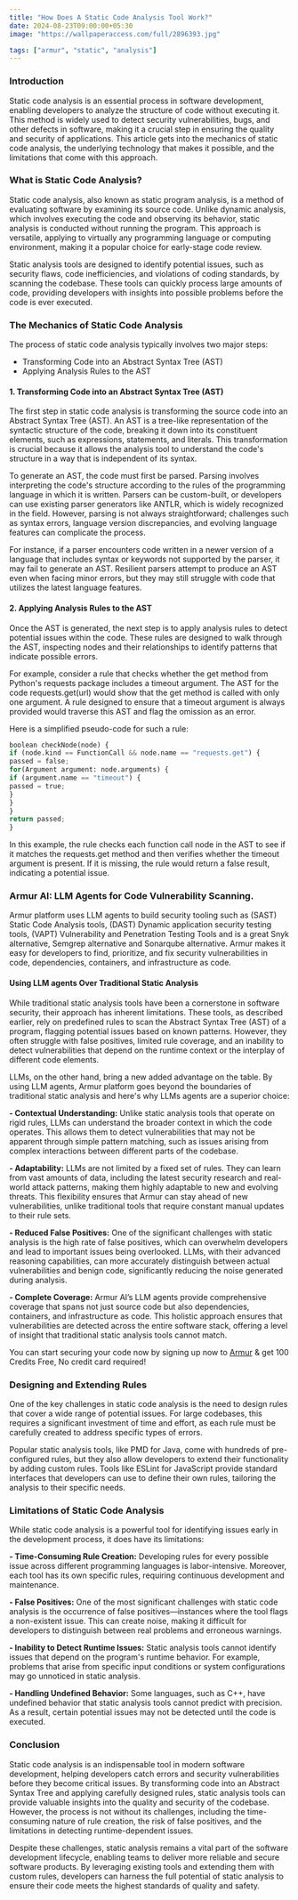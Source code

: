```yaml
---
title: "How Does A Static Code Analysis Tool Work?"
date: 2024-08-23T09:00:00+05:30
image: "https://wallpaperaccess.com/full/2896393.jpg"

tags: ["armur", "static", "analysis"]
---
```


### Introduction

Static code analysis is an essential process in software development, enabling developers to analyze the structure of code without executing it. This method is widely used to detect security vulnerabilities, bugs, and other defects in software, making it a crucial step in ensuring the quality and security of applications. This article gets into the mechanics of static code analysis, the underlying technology that makes it possible, and the limitations that come with this approach.

### What is Static Code Analysis?

Static code analysis, also known as static program analysis, is a method of evaluating software by examining its source code. Unlike dynamic analysis, which involves executing the code and observing its behavior, static analysis is conducted without running the program. This approach is versatile, applying to virtually any programming language or computing environment, making it a popular choice for early-stage code review.

Static analysis tools are designed to identify potential issues, such as security flaws, code inefficiencies, and violations of coding standards, by scanning the codebase. These tools can quickly process large amounts of code, providing developers with insights into possible problems before the code is ever executed.

### The Mechanics of Static Code Analysis

The process of static code analysis typically involves two major steps:

- Transforming Code into an Abstract Syntax Tree (AST)
- Applying Analysis Rules to the AST

#### 1. Transforming Code into an Abstract Syntax Tree (AST)

The first step in static code analysis is transforming the source code into an Abstract Syntax Tree (AST). An AST is a tree-like representation of the syntactic structure of the code, breaking it down into its constituent elements, such as expressions, statements, and literals. This transformation is crucial because it allows the analysis tool to understand the code's structure in a way that is independent of its syntax.

To generate an AST, the code must first be parsed. Parsing involves interpreting the code's structure according to the rules of the programming language in which it is written. Parsers can be custom-built, or developers can use existing parser generators like ANTLR, which is widely recognized in the field. However, parsing is not always straightforward; challenges such as syntax errors, language version discrepancies, and evolving language features can complicate the process.

For instance, if a parser encounters code written in a newer version of a language that includes syntax or keywords not supported by the parser, it may fail to generate an AST. Resilient parsers attempt to produce an AST even when facing minor errors, but they may still struggle with code that utilizes the latest language features. 

#### 2. Applying Analysis Rules to the AST
Once the AST is generated, the next step is to apply analysis rules to detect potential issues within the code. These rules are designed to walk through the AST, inspecting nodes and their relationships to identify patterns that indicate possible errors.

For example, consider a rule that checks whether the get method from Python's requests package includes a timeout argument. The AST for the code requests.get(url) would show that the get method is called with only one argument. A rule designed to ensure that a timeout argument is always provided would traverse this AST and flag the omission as an error.

Here is a simplified pseudo-code for such a rule:

```python
boolean checkNode(node) {
if (node.kind == FunctionCall && node.name == "requests.get") {
passed = false;
for(Argument argument: node.arguments) {
if (argument.name == "timeout") {
passed = true;
}
}
}
return passed;
}
```

In this example, the rule checks each function call node in the AST to see if it matches the requests.get method and then verifies whether the timeout argument is present. If it is missing, the rule would return a false result, indicating a potential issue.

### Armur AI: LLM Agents for Code Vulnerability Scanning.
Armur platform uses LLM agents to build security tooling such as (SAST) Static Code Analysis tools, (DAST) Dynamic application security testing tools, (VAPT) Vulnerability and Penetration Testing Tools and is a great Snyk alternative, Semgrep alternative and Sonarqube alternative. Armur makes it easy for developers to find, prioritize, and fix security vulnerabilities in code, dependencies, containers, and infrastructure as code.

#### Using LLM agents Over Traditional Static Analysis
While traditional static analysis tools have been a cornerstone in software security, their approach has inherent limitations. These tools, as described earlier, rely on predefined rules to scan the Abstract Syntax Tree (AST) of a program, flagging potential issues based on known patterns. However, they often struggle with false positives, limited rule coverage, and an inability to detect vulnerabilities that depend on the runtime context or the interplay of different code elements.

LLMs, on the other hand, bring a new added advantage on the table. By using LLM agents, Armur platform goes beyond the boundaries of traditional static analysis and here's why LLMs agents are a superior choice:

**- Contextual Understanding:** Unlike static analysis tools that operate on rigid rules, LLMs can understand the broader context in which the code operates. This allows them to detect vulnerabilities that may not be apparent through simple pattern matching, such as issues arising from complex interactions between different parts of the codebase.

**- Adaptability:** LLMs are not limited by a fixed set of rules. They can learn from vast amounts of data, including the latest security research and real-world attack patterns, making them highly adaptable to new and evolving threats. This flexibility ensures that Armur can stay ahead of new vulnerabilities, unlike traditional tools that require constant manual updates to their rule sets.

**- Reduced False Positives:** One of the significant challenges with static analysis is the high rate of false positives, which can overwhelm developers and lead to important issues being overlooked. LLMs, with their advanced reasoning capabilities, can more accurately distinguish between actual vulnerabilities and benign code, significantly reducing the noise generated during analysis.

**- Complete Coverage:** Armur AI’s LLM agents provide comprehensive coverage that spans not just source code but also dependencies, containers, and infrastructure as code. This holistic approach ensures that vulnerabilities are detected across the entire software stack, offering a level of insight that traditional static analysis tools cannot match.

You can start securing your code now by signing up now to [Armur](https://armur.ai) & get 100 Credits Free, No credit card required!

### Designing and Extending Rules
One of the key challenges in static code analysis is the need to design rules that cover a wide range of potential issues. For large codebases, this requires a significant investment of time and effort, as each rule must be carefully created to address specific types of errors.

Popular static analysis tools, like PMD for Java, come with hundreds of pre-configured rules, but they also allow developers to extend their functionality by adding custom rules. Tools like ESLint for JavaScript provide standard interfaces that developers can use to define their own rules, tailoring the analysis to their specific needs.

### Limitations of Static Code Analysis
While static code analysis is a powerful tool for identifying issues early in the development process, it does have its limitations:

**- Time-Consuming Rule Creation:** Developing rules for every possible issue across different programming languages is labor-intensive. Moreover, each tool has its own specific rules, requiring continuous development and maintenance.

**- False Positives:** One of the most significant challenges with static code analysis is the occurrence of false positives—instances where the tool flags a non-existent issue. This can create noise, making it difficult for developers to distinguish between real problems and erroneous warnings.

**- Inability to Detect Runtime Issues:** Static analysis tools cannot identify issues that depend on the program's runtime behavior. For example, problems that arise from specific input conditions or system configurations may go unnoticed in static analysis.

**- Handling Undefined Behavior:** Some languages, such as C++, have undefined behavior that static analysis tools cannot predict with precision. As a result, certain potential issues may not be detected until the code is executed.

### Conclusion
Static code analysis is an indispensable tool in modern software development, helping developers catch errors and security vulnerabilities before they become critical issues. By transforming code into an Abstract Syntax Tree and applying carefully designed rules, static analysis tools can provide valuable insights into the quality and security of the codebase. However, the process is not without its challenges, including the time-consuming nature of rule creation, the risk of false positives, and the limitations in detecting runtime-dependent issues.

Despite these challenges, static analysis remains a vital part of the software development lifecycle, enabling teams to deliver more reliable and secure software products. By leveraging existing tools and extending them with custom rules, developers can harness the full potential of static analysis to ensure their code meets the highest standards of quality and safety.
